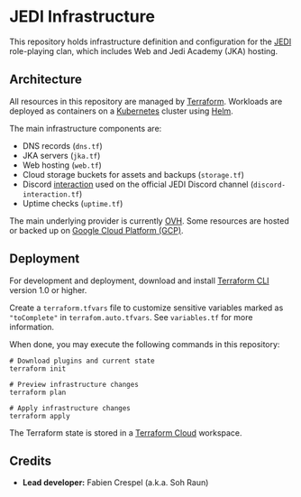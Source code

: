 # JEDI Infrastructure

This repository holds infrastructure definition and configuration for the [JEDI](https://www.jediholo.net) role-playing clan, which includes Web and Jedi Academy (JKA) hosting.

## Architecture

All resources in this repository are managed by [Terraform](https://www.terraform.io). Workloads are deployed as containers on a [Kubernetes](https://kubernetes.io) cluster using [Helm](https://helm.sh).

The main infrastructure components are:
- DNS records (`dns.tf`)
- JKA servers (`jka.tf`)
- Web hosting (`web.tf`)
- Cloud storage buckets for assets and backups (`storage.tf`)
- Discord [interaction](https://discord.com/developers/docs/interactions/slash-commands) used on the official JEDI Discord channel (`discord-interaction.tf`)
- Uptime checks (`uptime.tf`)

The main underlying provider is currently [OVH](https://www.ovh.com). Some resources are hosted or backed up on [Google Cloud Platform (GCP)](https://cloud.google.com).

## Deployment

For development and deployment, download and install [Terraform CLI](https://www.terraform.io/downloads.html) version 1.0 or higher.

Create a `terraform.tfvars` file to customize sensitive variables marked as `"toComplete"` in `terrafom.auto.tfvars`. See `variables.tf` for more information.

When done, you may execute the following commands in this repository:
```
# Download plugins and current state
terraform init

# Preview infrastructure changes
terraform plan

# Apply infrastructure changes
terraform apply
```

The Terraform state is stored in a [Terraform Cloud](https://app.terraform.io/app/fabinfra/workspaces/jedi-infra) workspace.

## Credits

- **Lead developer:** Fabien Crespel (a.k.a. Soh Raun)
